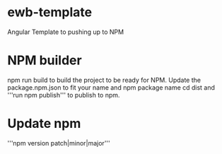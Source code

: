 # ewb-template
Angular Template to pushing up to NPM

# NPM builder
npm run build to build the project to be ready for NPM. Update the package.npm.json to fit your name and npm package name
cd dist and '''run npm publish''' to publish to npm.

# Update npm
'''npm version patch|minor|major'''
